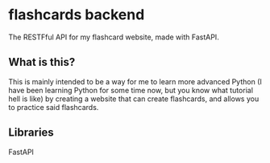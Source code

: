 # flashcards backend
The RESTFful API for my flashcard website, made with FastAPI.

## What is this?
This is mainly intended to be a way for me to learn more advanced Python (I have been learning Python for some time now, but you know what tutorial hell is like) by creating a website that can create flashcards, and allows you to practice said flashcards.

## Libraries
FastAPI
